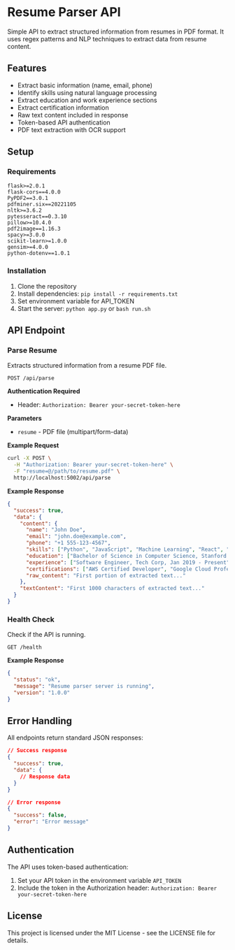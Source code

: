 # Resume Parser API

Simple API to extract structured information from resumes in PDF format. It uses regex patterns and NLP techniques to extract data from resume content.

## Features

- Extract basic information (name, email, phone)
- Identify skills using natural language processing
- Extract education and work experience sections
- Extract certification information
- Raw text content included in response
- Token-based API authentication
- PDF text extraction with OCR support

## Setup

### Requirements

```
flask>=2.0.1
flask-cors==4.0.0
PyPDF2==3.0.1
pdfminer.six==20221105
nltk>=3.6.2
pytesseract==0.3.10
pillow>=10.4.0
pdf2image==1.16.3
spacy>=3.0.0
scikit-learn>=1.0.0
gensim>=4.0.0
python-dotenv==1.0.1
```

### Installation

1. Clone the repository
2. Install dependencies: `pip install -r requirements.txt`
3. Set environment variable for API_TOKEN
4. Start the server: `python app.py` or `bash run.sh`

## API Endpoint

### Parse Resume

Extracts structured information from a resume PDF file.

```
POST /api/parse
```

**Authentication Required**
- Header: `Authorization: Bearer your-secret-token-here`

**Parameters**
- `resume` - PDF file (multipart/form-data)

**Example Request**

```bash
curl -X POST \
  -H "Authorization: Bearer your-secret-token-here" \
  -F "resume=@/path/to/resume.pdf" \
  http://localhost:5002/api/parse
```

**Example Response**

```json
{
  "success": true,
  "data": {
    "content": {
      "name": "John Doe",
      "email": "john.doe@example.com",
      "phone": "+1 555-123-4567",
      "skills": ["Python", "JavaScript", "Machine Learning", "React", "Data Analysis"],
      "education": ["Bachelor of Science in Computer Science, Stanford University, 2015-2019"],
      "experience": ["Software Engineer, Tech Corp, Jan 2019 - Present", "Intern, Tech Startup, Summer 2018"],
      "certifications": ["AWS Certified Developer", "Google Cloud Professional"],
      "raw_content": "First portion of extracted text..."
    },
    "textContent": "First 1000 characters of extracted text..."
  }
}
```

### Health Check

Check if the API is running.

```
GET /health
```

**Example Response**

```json
{
  "status": "ok",
  "message": "Resume parser server is running",
  "version": "1.0.0"
}
```

## Error Handling

All endpoints return standard JSON responses:

```json
// Success response
{
  "success": true,
  "data": {
    // Response data
  }
}

// Error response
{
  "success": false,
  "error": "Error message"
}
```

## Authentication

The API uses token-based authentication:

1. Set your API token in the environment variable `API_TOKEN`
2. Include the token in the Authorization header: `Authorization: Bearer your-secret-token-here`

## License

This project is licensed under the MIT License - see the LICENSE file for details.
